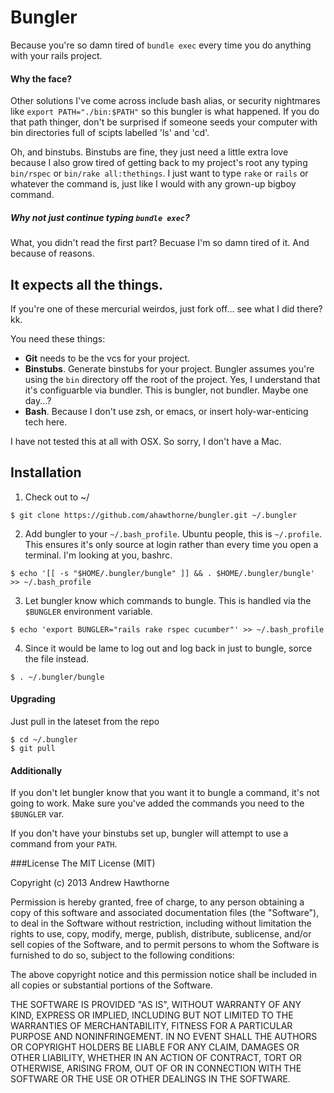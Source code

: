 Bungler
=========

Because you're so damn tired of `bundle exec` every time you do anything with your rails project.

#### Why the face?
Other solutions I've come across include bash alias, or security nightmares like `export PATH="./bin:$PATH"` so this bungler is what happened. If you do that path thinger, don't be surprised if someone seeds your computer with bin directories full of scipts labelled 'ls' and 'cd'.

Oh, and binstubs. Binstubs are fine, they just need a little extra love because I also grow tired of getting back to my project's root any typing `bin/rspec` or `bin/rake all:thethings`. I just want to type `rake` or `rails` or whatever the command is, just like I would with any grown-up bigboy command.

##### Why not just continue typing `bundle exec`?
What, you didn't read the first part? Becuase I'm so damn tired of it. And because of reasons.

It expects all the things.
-------------------------
If you're one of these mercurial weirdos, just fork off... see what I did there? kk.

You need these things:
* **Git** needs to be the vcs for your project.
* **Binstubs**. Generate binstubs for your project. Bungler assumes you're using the `bin` directory off the root of the project. Yes, I understand that it's configuarble via bundler. This is bungler, not bundler. Maybe one day...?
* **Bash**. Because I don't use zsh, or emacs, or insert holy-war-enticing tech here.

I have not tested this at all with OSX. So sorry, I don't have a Mac.

Installation
--------------

1. Check out to ~/
```
$ git clone https://github.com/ahawthorne/bungler.git ~/.bungler
```
2. Add bungler to your `~/.bash_profile`. Ubuntu people, this is `~/.profile`. This ensures it's only source at login rather than every time you open a terminal. I'm looking at you, bashrc.
```
$ echo '[[ -s "$HOME/.bungler/bungle" ]] && . $HOME/.bungler/bungle' >> ~/.bash_profile
```
3. Let bungler know which commands to bungle. This is handled via the `$BUNGLER` environment variable.
```
$ echo 'export BUNGLER="rails rake rspec cucumber"' >> ~/.bash_profile
```
4. Since it would be lame to log out and log back in just to bungle, sorce the file instead.
```
$ . ~/.bungler/bungle
```

#### Upgrading
Just pull in the lateset from the repo
```
$ cd ~/.bungler
$ git pull
```

#### Additionally
If you don't let bungler know that you want it to bungle a command, it's not going to work. Make sure you've added the commands you need to the `$BUNGLER` var.

If you don't have your binstubs set up, bungler will attempt to use a command from your `PATH`.


###License
The MIT License (MIT)

Copyright (c) 2013 Andrew Hawthorne

Permission is hereby granted, free of charge, to any person obtaining a copy
of this software and associated documentation files (the "Software"), to deal
in the Software without restriction, including without limitation the rights
to use, copy, modify, merge, publish, distribute, sublicense, and/or sell
copies of the Software, and to permit persons to whom the Software is
furnished to do so, subject to the following conditions:

The above copyright notice and this permission notice shall be included in
all copies or substantial portions of the Software.

THE SOFTWARE IS PROVIDED "AS IS", WITHOUT WARRANTY OF ANY KIND, EXPRESS OR
IMPLIED, INCLUDING BUT NOT LIMITED TO THE WARRANTIES OF MERCHANTABILITY,
FITNESS FOR A PARTICULAR PURPOSE AND NONINFRINGEMENT. IN NO EVENT SHALL THE
AUTHORS OR COPYRIGHT HOLDERS BE LIABLE FOR ANY CLAIM, DAMAGES OR OTHER
LIABILITY, WHETHER IN AN ACTION OF CONTRACT, TORT OR OTHERWISE, ARISING FROM,
OUT OF OR IN CONNECTION WITH THE SOFTWARE OR THE USE OR OTHER DEALINGS IN
THE SOFTWARE.
